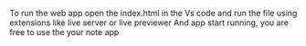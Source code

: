 To run the web app open the index.html in the Vs code and run the file using extensions like live server or live previewer 
And app start running, you are free to use the your note app
